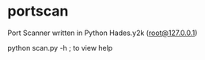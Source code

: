 # portscan
Port Scanner written in Python
Hades.y2k (root@127.0.0.1)

python scan.py -h ; to view help
